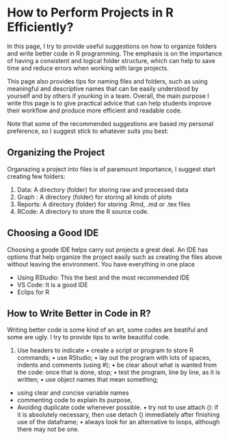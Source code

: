 # How to Perform Projects in R Efficiently?

In this page, I try to provide useful suggestions on how to organize folders and write better code in R programming. The emphasis is on the importance of having a consistent and logical folder structure, which can help to save time and reduce errors when working with large projects. 

This page also provides tips for naming files and folders, such as using meaningful and descriptive names that can be easily understood by yourself and by  others if yourking in a team.  Overall, the main purpose I write this page is to give practical advice that can help students improve their workflow and produce more efficient and readable code. 

Note that some of the recommended suggestions are based my personal preference, so I suggest stick to whatever suits you best:

## Organizing the Project
Organazing a project into files is of paramount importance, I suggest start creating few folders:
  1. Data: A directory (folder) for storing raw and processed data
  2. Graph : A directory (folder) for storing all kinds of plots
  3. Reports: A directory (folder) for storing .Rmd, .md or .tex files
  4. RCode: A directory to store the R source code.


## Choosing a Good IDE 
Choosing a goode IDE helps carry out projects a great deal. An IDE has options that help organize the project easily such as creating the files above without leaving the environment. You have everything in one place
  - Using RStudio: This the best and the most recommended IDE
  - VS Code: It is a good IDE 
  -  Eclips for R


## How to Write Better in Code in R?

Writing better code is some kind of an art, some codes are beatiful and some are ugly. I try to provide tips to write beautiful code. 




  1. Use headers to indicate 
• create a script or program to store R commands;
• use RStudio;
• lay out the program with lots of spaces, indents and comments (using #);
• be clear about what is wanted from the code: once that is done, stop;
• test the program, line by line, as it is written;
• use object names that mean something;

- using clear and concise variable names
-  commenting code to explain its purpose,
-  Avoiding duplicate code whenever possible.
• try not to use attach (): if it is absolutely necessary, then use detach () immediately after finishing use of the dataframe;
• always look for an alternative to loops, although there may not be one.
